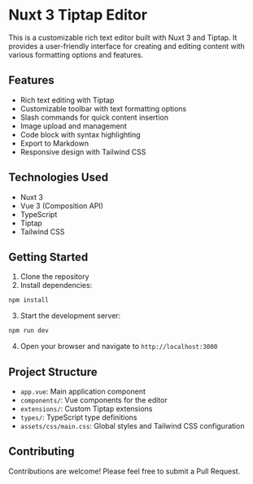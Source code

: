 # Nuxt 3 Tiptap Editor

This is a customizable rich text editor built with Nuxt 3 and Tiptap. It provides a user-friendly interface for creating and editing content with various formatting options and features.

## Features

- Rich text editing with Tiptap
- Customizable toolbar with text formatting options
- Slash commands for quick content insertion
- Image upload and management
- Code block with syntax highlighting
- Export to Markdown
- Responsive design with Tailwind CSS

## Technologies Used

- Nuxt 3
- Vue 3 (Composition API)
- TypeScript
- Tiptap
- Tailwind CSS

## Getting Started

1. Clone the repository
2. Install dependencies:

```bash
npm install
```

3. Start the development server:

```bash
npm run dev
```

4. Open your browser and navigate to `http://localhost:3000`

## Project Structure

- `app.vue`: Main application component
- `components/`: Vue components for the editor
- `extensions/`: Custom Tiptap extensions
- `types/`: TypeScript type definitions
- `assets/css/main.css`: Global styles and Tailwind CSS configuration

## Contributing

Contributions are welcome! Please feel free to submit a Pull Request.
